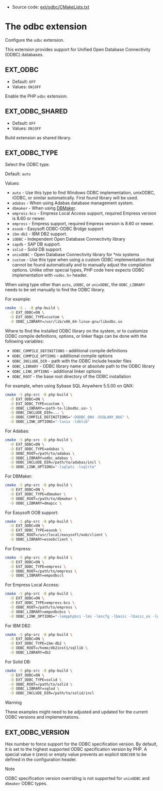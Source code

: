<!-- This is auto-generated file. -->
* Source code: [ext/odbc/CMakeLists.txt](https://github.com/petk/php-build-system/blob/master/cmake/ext/odbc/CMakeLists.txt)

# The odbc extension

Configure the `odbc` extension.

This extension provides support for Unified Open Database Connectivity (ODBC)
databases.

## EXT_ODBC

* Default: `OFF`
* Values: `ON|OFF`

Enable the PHP `odbc` extension.

## EXT_ODBC_SHARED

* Default: `OFF`
* Values: `ON|OFF`

Build extension as shared library.

## EXT_ODBC_TYPE

Select the ODBC type.

Default: `auto`

Values:
  * `auto` - Use this type to find Windows ODBC implementation, unixODBC, iODBC,
    or similar automatically. First found library will be used.
  * `adabas` - When using Adabas database management system.
  * `dbmaker` - When using [DBMaker](https://www.dbmaker.com/).
  * `empress-bcs` - Empress Local Access support, required Empress version is
    8.60 or newer.
  * `empress` - Empress support, required Empress version is 8.60 or newer.
  * `esoob` - Easysoft ODBC-ODBC Bridge support
  * `ibm-db2` - IBM DB2 support.
  * `iODBC` - Independent Open Database Connectivity library
  * `sapdb` - SAP DB support.
  * `solid` - Solid DB support.
  * `unixODBC` - Open Database Connectivity library for *nix systems
  * `custom` - Use this type when using a custom ODBC implementation that cannot
    be found automatically and to manually adjust the compilation options.
    Unlike other special types, PHP code here expects ODBC implementation with
    `<odbc.h>` header.

When using type other than `auto`, `iODBC`, or `unixODBC`, the `ODBC_LIBRARY`
needs to be set manually to find the ODBC library.

For example:

```sh
cmake -S . -B php-build \
  -D EXT_ODBC=ON \
  -D EXT_ODBC_TYPE=custom \
  -D ODBC_LIBRARY=/usr/lib/x86_64-linux-gnu/libodbc.so
```

Where to find the installed ODBC library on the system, or to customize ODBC
compile definitions, options, or linker flags can be done with the following
variables:

* `ODBC_COMPILE_DEFINITIONS` - additional compile definitions
* `ODBC_COMPILE_OPTIONS` - additional compile options
* `ODBC_INCLUDE_DIR` - path with the ODBC include header files
* `ODBC_LIBRARY` - ODBC library name or absolute path to the ODBC library
* `ODBC_LINK_OPTIONS` - additional linker options
* `ODBC_ROOT` - the base root directory of the ODBC installation

For example, when using Sybase SQL Anywhere 5.5.00 on QNX:

```sh
cmake -S php-src -B php-build \
  -D EXT_ODBC=ON \
  -D EXT_ODBC_TYPE=custom \
  -D ODBC_LIBRARY=<path-to-libodbc.so> \
  -D ODBC_INCLUDE_DIR=... \
  -D ODBC_COMPILE_DEFINITIONS="-DODBC_QNX -DSQLANY_BUG" \
  -D ODBC_LINK_OPTIONS="-lunix -ldblib"
```

For Adabas:

```sh
cmake -S php-src -B php-build \
  -D EXT_ODBC=ON \
  -D EXT_ODBC_TYPE=adabas \
  -D ODBC_ROOT=/path/to/adabas \
  -D ODBC_LIBRARY=odbc_adabas \
  -D ODBC_INCLUDE_DIR=/path/to/adabas/incl \
  -D ODBC_LINK_OPTIONS="-lsqlptc -lsqlrte"
```

For DBMaker:

```sh
cmake -S php-src -B php-build \
  -D EXT_ODBC=ON \
  -D EXT_ODBC_TYPE=dbmaker \
  -D ODBC_ROOT=/path/to/dbmaker \
  -D ODBC_LIBRARY=dmapic \
```

For Easysoft OOB support:

```sh
cmake -S php-src -B php-build \
  -D EXT_ODBC=ON \
  -D EXT_ODBC_TYPE=esoob \
  -D ODBC_ROOT=/usr/local/easysoft/oob/client \
  -D ODBC_LIBRARY=esoobclient \
```

For Empress:

```sh
cmake -S php-src -B php-build \
  -D EXT_ODBC=ON \
  -D EXT_ODBC_TYPE=empress \
  -D ODBC_ROOT=/path/to/empress \
  -D ODBC_LIBRARY=empodbccl
```

For Empress Local Access:

```sh
cmake -S php-src -B php-build \
  -D EXT_ODBC=ON \
  -D EXT_ODBC_TYPE=empress-bcs \
  -D ODBC_ROOT=/path/to/empress \
  -D ODBC_LIBRARY=empodbcbcs \
  -D ODBC_LINK_OPTIONS="-lempphpbcs -lms -lmscfg -lbasic -lbasic_os -lnlscstab -lnlsmsgtab -lm -ldl -lcrypt"
```

For IBM DB2:

```sh
cmake -S php-src -B php-build \
  -D EXT_ODBC=ON \
  -D EXT_ODBC_TYPE=ibm-db2 \
  -D ODBC_ROOT=/home/db2inst1/sqllib \
  -D ODBC_LIBRARY=db2
```

For Solid DB:

```sh
cmake -S php-src -B php-build \
  -D EXT_ODBC=ON \
  -D EXT_ODBC_TYPE=solid \
  -D ODBC_ROOT=/path/to/solid \
  -D ODBC_LIBRARY=sqlod \
  -D ODBC_INCLUDE_DIR=/path/to/solid/incl
```

> [!WARNING]
> These examples might need to be adjusted and updated for the current ODBC
> versions and implementations.

## EXT_ODBC_VERSION

Hex number to force support for the ODBC specification version. By default, it
is set to the highest supported ODBC specification version by PHP. A special
value `0` (zero) or empty value prevents an explicit `ODBCVER` to be defined in
the configuration header.

> [!NOTE]
> ODBC specification version overriding is not supported for `unixODBC` and
> `dbmaker` ODBC types.
